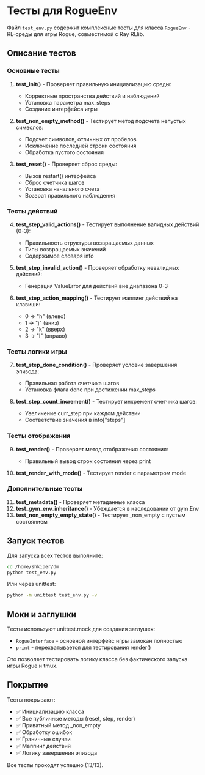 # Тесты для RogueEnv

Файл `test_env.py` содержит комплексные тесты для класса `RogueEnv` - RL-среды для игры Rogue, совместимой с Ray RLlib.

## Описание тестов

### Основные тесты

1. **test_init()** - Проверяет правильную инициализацию среды:
   - Корректные пространства действий и наблюдений
   - Установка параметра max_steps
   - Создание интерфейса игры

2. **test_non_empty_method()** - Тестирует метод подсчета непустых символов:
   - Подсчет символов, отличных от пробелов
   - Исключение последней строки состояния
   - Обработка пустого состояния

3. **test_reset()** - Проверяет сброс среды:
   - Вызов restart() интерфейса
   - Сброс счетчика шагов
   - Установка начального счета
   - Возврат правильного наблюдения

### Тесты действий

4. **test_step_valid_actions()** - Тестирует выполнение валидных действий (0-3):
   - Правильность структуры возвращаемых данных
   - Типы возвращаемых значений
   - Содержимое словаря info

5. **test_step_invalid_action()** - Проверяет обработку невалидных действий:
   - Генерация ValueError для действий вне диапазона 0-3

6. **test_step_action_mapping()** - Тестирует маппинг действий на клавиши:
   - 0 → "h" (влево)
   - 1 → "j" (вниз)  
   - 2 → "k" (вверх)
   - 3 → "l" (вправо)

### Тесты логики игры

7. **test_step_done_condition()** - Проверяет условие завершения эпизода:
   - Правильная работа счетчика шагов
   - Установка флага done при достижении max_steps

8. **test_step_count_increment()** - Тестирует инкремент счетчика шагов:
   - Увеличение curr_step при каждом действии
   - Соответствие значения в info["steps"]

### Тесты отображения

9. **test_render()** - Проверяет метод отображения состояния:
   - Правильный вывод строк состояния через print

10. **test_render_with_mode()** - Тестирует render с параметром mode

### Дополнительные тесты

11. **test_metadata()** - Проверяет метаданные класса
12. **test_gym_env_inheritance()** - Убеждается в наследовании от gym.Env
13. **test_non_empty_empty_state()** - Тестирует _non_empty с пустым состоянием

## Запуск тестов

Для запуска всех тестов выполните:

```bash
cd /home/shkiper/dm
python test_env.py
```

Или через unittest:

```bash
python -m unittest test_env.py -v
```

## Моки и заглушки

Тесты используют unittest.mock для создания заглушек:
- `RogueInterface` - основной интерфейс игры замокан полностью
- `print` - перехватывается для тестирования render()

Это позволяет тестировать логику класса без фактического запуска игры Rogue и tmux.

## Покрытие

Тесты покрывают:
- ✅ Инициализацию класса
- ✅ Все публичные методы (reset, step, render)
- ✅ Приватный метод _non_empty
- ✅ Обработку ошибок
- ✅ Граничные случаи
- ✅ Маппинг действий
- ✅ Логику завершения эпизода

Все тесты проходят успешно (13/13).
